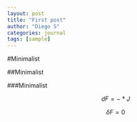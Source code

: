 ```yaml
---
layout: post
title: "First post"
author: "Diego S"
categories: journal
tags: [sample]
---
```


#Minimalist

##Minimalist

###Minimalist

$$ dF=-*J $$

$$ \delta F = 0$$
